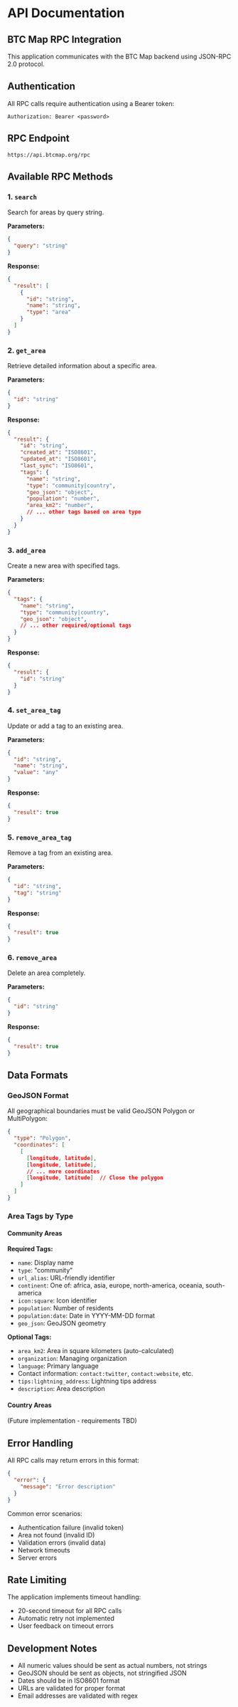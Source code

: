 
# API Documentation

## BTC Map RPC Integration

This application communicates with the BTC Map backend using JSON-RPC 2.0 protocol.

## Authentication

All RPC calls require authentication using a Bearer token:
```
Authorization: Bearer <password>
```

## RPC Endpoint
```
https://api.btcmap.org/rpc
```

## Available RPC Methods

### 1. `search`
Search for areas by query string.

**Parameters:**
```json
{
  "query": "string"
}
```

**Response:**
```json
{
  "result": [
    {
      "id": "string",
      "name": "string", 
      "type": "area"
    }
  ]
}
```

### 2. `get_area`
Retrieve detailed information about a specific area.

**Parameters:**
```json
{
  "id": "string"
}
```

**Response:**
```json
{
  "result": {
    "id": "string",
    "created_at": "ISO8601",
    "updated_at": "ISO8601", 
    "last_sync": "ISO8601",
    "tags": {
      "name": "string",
      "type": "community|country",
      "geo_json": "object",
      "population": "number",
      "area_km2": "number",
      // ... other tags based on area type
    }
  }
}
```

### 3. `add_area`
Create a new area with specified tags.

**Parameters:**
```json
{
  "tags": {
    "name": "string",
    "type": "community|country", 
    "geo_json": "object",
    // ... other required/optional tags
  }
}
```

**Response:**
```json
{
  "result": {
    "id": "string"
  }
}
```

### 4. `set_area_tag`
Update or add a tag to an existing area.

**Parameters:**
```json
{
  "id": "string",
  "name": "string",
  "value": "any"
}
```

**Response:**
```json
{
  "result": true
}
```

### 5. `remove_area_tag`
Remove a tag from an existing area.

**Parameters:**
```json
{
  "id": "string",
  "tag": "string"
}
```

**Response:**
```json
{
  "result": true
}
```

### 6. `remove_area`
Delete an area completely.

**Parameters:**
```json
{
  "id": "string"
}
```

**Response:**
```json
{
  "result": true
}
```

## Data Formats

### GeoJSON Format
All geographical boundaries must be valid GeoJSON Polygon or MultiPolygon:

```json
{
  "type": "Polygon",
  "coordinates": [
    [
      [longitude, latitude],
      [longitude, latitude],
      // ... more coordinates
      [longitude, latitude]  // Close the polygon
    ]
  ]
}
```

### Area Tags by Type

#### Community Areas
**Required Tags:**
- `name`: Display name
- `type`: "community"
- `url_alias`: URL-friendly identifier
- `continent`: One of: africa, asia, europe, north-america, oceania, south-america
- `icon:square`: Icon identifier
- `population`: Number of residents
- `population:date`: Date in YYYY-MM-DD format
- `geo_json`: GeoJSON geometry

**Optional Tags:**
- `area_km2`: Area in square kilometers (auto-calculated)
- `organization`: Managing organization
- `language`: Primary language
- Contact information: `contact:twitter`, `contact:website`, etc.
- `tips:lightning_address`: Lightning tips address
- `description`: Area description

#### Country Areas
(Future implementation - requirements TBD)

## Error Handling

All RPC calls may return errors in this format:

```json
{
  "error": {
    "message": "Error description"
  }
}
```

Common error scenarios:
- Authentication failure (invalid token)
- Area not found (invalid ID)
- Validation errors (invalid data)
- Network timeouts
- Server errors

## Rate Limiting

The application implements timeout handling:
- 20-second timeout for all RPC calls
- Automatic retry not implemented
- User feedback on timeout errors

## Development Notes

- All numeric values should be sent as actual numbers, not strings
- GeoJSON should be sent as objects, not stringified JSON
- Dates should be in ISO8601 format
- URLs are validated for proper format
- Email addresses are validated with regex
